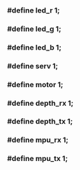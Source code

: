 <h3>#define led_r 1;<h3>
<h3>#define led_g 1;<h3>
<h3>#define led_b 1;<h3>
<h3>#define serv 1;<h3>
<h3>#define motor 1;<h3>
<h3>#define depth_rx 1;<h3>
<h3>#define depth_tx 1;<h3>
<h3>#define mpu_rx 1;<h3>
<h3>#define mpu_tx 1;<h3>
